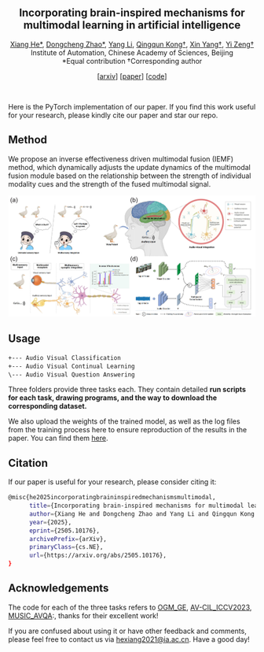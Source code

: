 <div align="center">
<h2 class="papername"> Incorporating brain-inspired mechanisms for multimodal learning in artificial intelligence </h2>
<div>
<div>
    <a href="https://scholar.google.com/citations?user=Em5FqXYAAAAJ" target="_blank">Xiang He*</a>,
    <a href="https://scholar.google.com/citations?user=2E9Drq8AAAAJ" target="_blank">Dongcheng Zhao*</a>,
    <a href="https://scholar.google.com/citations?user=3QpRLTgAAAAJ" target="_blank">Yang Li</a>,
    <a href="https://scholar.google.com/citations?user=Sv-WdBkAAAAJ" target="_blank">Qingqun Kong†</a>,
    <a href="https://ieeexplore.ieee.org/author/37085719247" target="_blank">Xin Yang†</a>,
    <a href="https://scholar.google.com/citations?user=Rl-YqPEAAAAJ" target="_blank">Yi Zeng†</a>
</div>
Institute of Automation, Chinese Academy of Sciences, Beijing<br>
*Equal contribution
†Corresponding author

\[[arxiv](https://arxiv.org/abs/2505.10176)\] \[[paper]()\] \[[code](https://github.com/Brain-Cog-Lab/IEMF)\]

</div>
<br>

</div>

Here is the PyTorch implementation of our paper. 
If you find this work useful for your research, please kindly cite our paper and star our repo.



## Method

We propose an inverse effectiveness driven multimodal fusion (IEMF) method, which dynamically adjusts the update dynamics of the multimodal fusion module based on the relationship between the strength of individual modality cues and the strength of the fused multimodal signal.

![](./figs/method.jpg)



## Usage

```bash
+--- Audio Visual Classification 
+--- Audio Visual Continual Learning
\--- Audio Visual Question Answering
```

Three folders provide three tasks each. They contain detailed **run scripts for each task, drawing programs, and the way to download the corresponding dataset.** 

We also upload the weights of the trained model, as well as the log files from the training process here to ensure reproduction of the results in the paper. You can find them [here]().



## Citation

If our paper is useful for your research, please consider citing it:

```bash
@misc{he2025incorporatingbraininspiredmechanismsmultimodal,
      title={Incorporating brain-inspired mechanisms for multimodal learning in artificial intelligence}, 
      author={Xiang He and Dongcheng Zhao and Yang Li and Qingqun Kong and Xin Yang and Yi Zeng},
      year={2025},
      eprint={2505.10176},
      archivePrefix={arXiv},
      primaryClass={cs.NE},
      url={https://arxiv.org/abs/2505.10176}, 
}
```





## Acknowledgements

The code for each of the three tasks refers to [OGM_GE](https://github.com/GeWu-Lab/OGM-GE_CVPR2022), [AV-CIL_ICCV2023](https://github.com/weiguoPian/AV-CIL_ICCV2023), [MUSIC_AVQA](https://github.com/GeWu-Lab/MUSIC-AVQA):, thanks for their excellent work!

If you are confused about using it or have other feedback and comments, please feel free to contact us via hexiang2021@ia.ac.cn. Have a good day!
